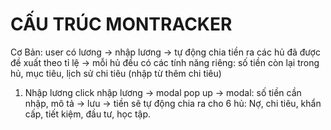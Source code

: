 # CẤU TRÚC MONTRACKER

Cơ Bản: user có lương -> nhập lương -> tự động chia tiền ra các hủ đã được đề xuất theo tỉ lệ -> mỗi hủ đều có các tính năng riêng: số tiền còn lại trong hủ, mục tiêu, lịch sử chi tiêu (nhập từ thêm chi tiêu)

1. Nhập lương
    click nhập lương -> modal pop up -> modal: số tiền cần nhập, mô tả -> lưu -> tiền sẽ tự động chia ra cho 6 hủ: Nợ, chi tiêu, khẩn cấp, tiết kiệm, đầu tư, học tập. 
    